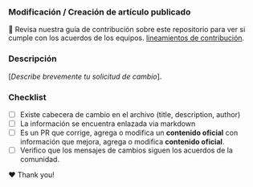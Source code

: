 ### Modificación / Creación de artículo publicado
🚨 Revisa nuestra guía de contribución sobre este repositorio para ver si cumple con los acuerdos de los equipos. [lineamientos de contribución](https://github.com/WalmartDigital/digital-guidelines/blob/master/es/how-to-contribute.md).

### Descripción
[*Describe brevemente tu solicitud de cambio*].

### Checklist
- [ ] Existe cabecera de cambio en el archivo (title, description, author)
- [ ] La información se encuentra enlazada via markdown
- [ ] Es un PR que corrige, agrega o modifica un **contenido oficial** con información que mejora, agrega o modifica **contenido oficial**.
- [ ] Verifico que los mensajes de cambios siguen los acuerdos de la comunidad.

❤️ Thank you!